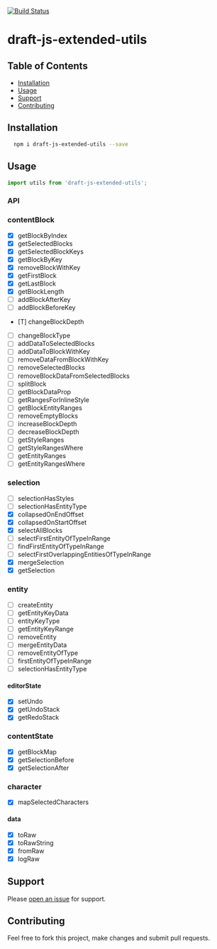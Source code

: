 [![Build Status](https://travis-ci.org/webdeveloperpr/draft-js-extended-utils.svg?branch=master)](https://travis-ci.org/webdeveloperpr/draft-js-extended-utils)
# draft-js-extended-utils

## Table of Contents

- [Installation](#installation)
- [Usage](#usage)
- [Support](#support)
- [Contributing](#contributing)

## Installation

```sh
  npm i draft-js-extended-utils --save
```

## Usage

```javascript
import utils from 'draft-js-extended-utils';
```

### API

### contentBlock
- [x] getBlockByIndex
- [x] getSelectedBlocks
- [x] getSelectedBlockKeys
- [x] getBlockByKey
- [x] removeBlockWithKey
- [x] getFirstBlock 
- [x] getLastBlock
- [x] getBlockLength
- [ ] addBlockAfterKey
- [ ] addBlockBeforeKey
- [T] changeBlockDepth
- [ ] changeBlockType
- [ ] addDataToSelectedBlocks
- [ ] addDataToBlockWithKey
- [ ] removeDataFromBlockWithKey
- [ ] removeSelectedBlocks
- [ ] removeBlockDataFromSelectedBlocks
- [ ] splitBlock
- [ ] getBlockDataProp
- [ ] getRangesForInlineStyle
- [ ] getBlockEntityRanges
- [ ] removeEmptyBlocks
- [ ] increaseBlockDepth
- [ ] decreaseBlockDepth
- [ ] getStyleRanges
- [ ] getStyleRangesWhere
- [ ] getEntityRanges
- [ ] getEntityRangesWhere

### selection
- [ ] selectionHasStyles
- [ ] selectionHasEntityType
- [x] collapsedOnEndOffset
- [x] collapsedOnStartOffset
- [x] selectAllBlocks
- [ ] selectFirstEntityOfTypeInRange
- [ ] findFirstEntityOfTypeInRange
- [ ] selectFirstOverlappingEntitiesOfTypeInRange
- [x] mergeSelection
- [x] getSelection

### entity
- [ ] createEntity
- [ ] getEntityKeyData
- [ ] entityKeyType
- [ ] getEntityKeyRange
- [ ] removeEntity
- [ ] mergeEntityData
- [ ] removeEntityOfType
- [ ] firstEntityOfTypeInRange
- [ ] selectionHasEntityType

#### editorState
- [x] setUndo
- [x] getUndoStack
- [x] getRedoStack

### contentState
- [x] getBlockMap
- [x] getSelectionBefore
- [x] getSelectionAfter 

### character
- [x] mapSelectedCharacters

#### data
- [x] toRaw
- [x] toRawString
- [x] fromRaw
- [x] logRaw

## Support

Please [open an issue](https://github.com/webdeveloperpr/draft-js-extended-utils/issues) for support.

## Contributing

Feel free to fork this project, make changes and submit pull requests.
